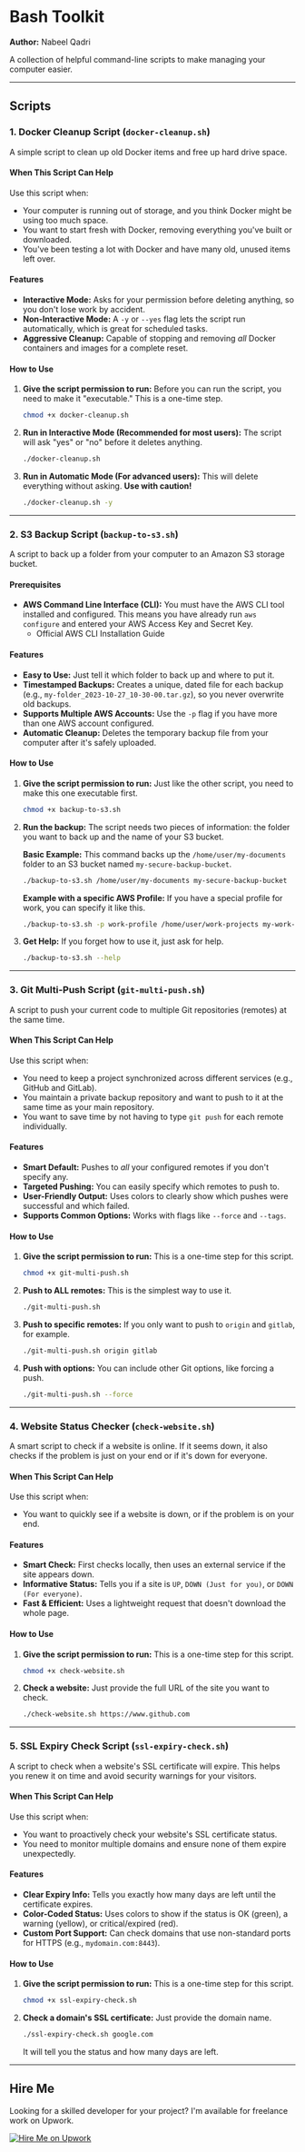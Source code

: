 # Bash Toolkit

**Author:** Nabeel Qadri

A collection of helpful command-line scripts to make managing your computer easier.

---

## Scripts

### 1. Docker Cleanup Script (`docker-cleanup.sh`)

A simple script to clean up old Docker items and free up hard drive space.

#### When This Script Can Help

Use this script when:

-   Your computer is running out of storage, and you think Docker might be using too much space.
-   You want to start fresh with Docker, removing everything you've built or downloaded.
-   You've been testing a lot with Docker and have many old, unused items left over.

#### Features

-   **Interactive Mode:** Asks for your permission before deleting anything, so you don't lose work by accident.
-   **Non-Interactive Mode:** A `-y` or `--yes` flag lets the script run automatically, which is great for scheduled tasks.
-   **Aggressive Cleanup:** Capable of stopping and removing *all* Docker containers and images for a complete reset.

#### How to Use

1.  **Give the script permission to run:**
    Before you can run the script, you need to make it "executable." This is a one-time step.
    ```bash
    chmod +x docker-cleanup.sh
    ```

2.  **Run in Interactive Mode (Recommended for most users):**
    The script will ask "yes" or "no" before it deletes anything.
    ```bash
    ./docker-cleanup.sh
    ```

3.  **Run in Automatic Mode (For advanced users):**
    This will delete everything without asking. **Use with caution!**
    ```bash
    ./docker-cleanup.sh -y
    ```

---

### 2. S3 Backup Script (`backup-to-s3.sh`)

A script to back up a folder from your computer to an Amazon S3 storage bucket.

#### Prerequisites

-   **AWS Command Line Interface (CLI):** You must have the AWS CLI tool installed and configured. This means you have already run `aws configure` and entered your AWS Access Key and Secret Key.
    -   Official AWS CLI Installation Guide

#### Features

-   **Easy to Use:** Just tell it which folder to back up and where to put it.
-   **Timestamped Backups:** Creates a unique, dated file for each backup (e.g., `my-folder_2023-10-27_10-30-00.tar.gz`), so you never overwrite old backups.
-   **Supports Multiple AWS Accounts:** Use the `-p` flag if you have more than one AWS account configured.
-   **Automatic Cleanup:** Deletes the temporary backup file from your computer after it's safely uploaded.

#### How to Use

1.  **Give the script permission to run:**
    Just like the other script, you need to make this one executable first.
    ```bash
    chmod +x backup-to-s3.sh
    ```

2.  **Run the backup:**
    The script needs two pieces of information: the folder you want to back up and the name of your S3 bucket.

    **Basic Example:**
    This command backs up the `/home/user/my-documents` folder to an S3 bucket named `my-secure-backup-bucket`.
    ```bash
    ./backup-to-s3.sh /home/user/my-documents my-secure-backup-bucket
    ```

    **Example with a specific AWS Profile:**
    If you have a special profile for work, you can specify it like this.
    ```bash
    ./backup-to-s3.sh -p work-profile /home/user/work-projects my-work-backups
    ```

3.  **Get Help:**
    If you forget how to use it, just ask for help.
    ```bash
    ./backup-to-s3.sh --help
    ```

---

### 3. Git Multi-Push Script (`git-multi-push.sh`)

A script to push your current code to multiple Git repositories (remotes) at the same time.

#### When This Script Can Help

Use this script when:

-   You need to keep a project synchronized across different services (e.g., GitHub and GitLab).
-   You maintain a private backup repository and want to push to it at the same time as your main repository.
-   You want to save time by not having to type `git push` for each remote individually.

#### Features

-   **Smart Default:** Pushes to *all* your configured remotes if you don't specify any.
-   **Targeted Pushing:** You can easily specify which remotes to push to.
-   **User-Friendly Output:** Uses colors to clearly show which pushes were successful and which failed.
-   **Supports Common Options:** Works with flags like `--force` and `--tags`.

#### How to Use

1.  **Give the script permission to run:**
    This is a one-time step for this script.
    ```bash
    chmod +x git-multi-push.sh
    ```

2.  **Push to ALL remotes:**
    This is the simplest way to use it.
    ```bash
    ./git-multi-push.sh
    ```

3.  **Push to specific remotes:**
    If you only want to push to `origin` and `gitlab`, for example.
    ```bash
    ./git-multi-push.sh origin gitlab
    ```

4.  **Push with options:**
    You can include other Git options, like forcing a push.
    ```bash
    ./git-multi-push.sh --force
    ```

---

### 4. Website Status Checker (`check-website.sh`)

A smart script to check if a website is online. If it seems down, it also checks if the problem is just on your end or if it's down for everyone.

#### When This Script Can Help

Use this script when:

-   You want to quickly see if a website is down, or if the problem is on your end.

#### Features

-   **Smart Check:** First checks locally, then uses an external service if the site appears down.
-   **Informative Status:** Tells you if a site is `UP`, `DOWN (Just for you)`, or `DOWN (For everyone)`.
-   **Fast & Efficient:** Uses a lightweight request that doesn't download the whole page.

#### How to Use

1.  **Give the script permission to run:**
    This is a one-time step for this script.
    ```bash
    chmod +x check-website.sh
    ```

2.  **Check a website:**
    Just provide the full URL of the site you want to check.
    ```bash
    ./check-website.sh https://www.github.com
    ```

---

### 5. SSL Expiry Check Script (`ssl-expiry-check.sh`)

A script to check when a website's SSL certificate will expire. This helps you renew it on time and avoid security warnings for your visitors.

#### When This Script Can Help

Use this script when:

-   You want to proactively check your website's SSL certificate status.
-   You need to monitor multiple domains and ensure none of them expire unexpectedly.

#### Features

-   **Clear Expiry Info:** Tells you exactly how many days are left until the certificate expires.
-   **Color-Coded Status:** Uses colors to show if the status is OK (green), a warning (yellow), or critical/expired (red).
-   **Custom Port Support:** Can check domains that use non-standard ports for HTTPS (e.g., `mydomain.com:8443`).

#### How to Use

1.  **Give the script permission to run:**
    This is a one-time step for this script.
    ```bash
    chmod +x ssl-expiry-check.sh
    ```

2.  **Check a domain's SSL certificate:**
    Just provide the domain name.
    ```bash
    ./ssl-expiry-check.sh google.com
    ```
    It will tell you the status and how many days are left.

---

## Hire Me

Looking for a skilled developer for your project? I'm available for freelance work on Upwork.

[![Hire Me on Upwork](https://img.shields.io/badge/Hire%20Me-Upwork-green.svg)](https://www.upwork.com/freelancers/~01315c3a41f60b61e7)